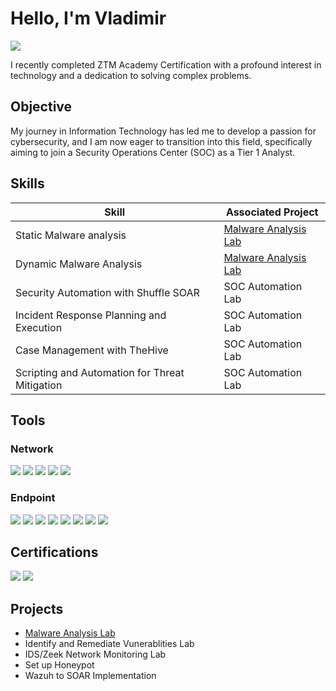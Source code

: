 # Hello, I'm Vladimir
<a href="[https://www.linkedin.com/in/vladimir-clifton-96810529/]"><img src="https://img.shields.io/badge/-LinkedIn-0072b1?&style=for-the-badge&logo=linkedin&logoColor=white" /></a>

I recently completed ZTM Academy Certification with a profound interest in technology and a dedication to solving complex problems.

## Objective
My journey in Information Technology has led me to develop a passion for cybersecurity, and I am now eager to transition into this field, specifically aiming to join a Security Operations Center (SOC) as a Tier 1 Analyst.

## Skills
| Skill                                         | Associated Project         |
|-----------------------------------------------|----------------------------|
| Static Malware analysis          | <a href="https://github.com/vladc73/Malware-Analysis-Lab">Malware Analysis Lab</a>|
| Dynamic Malware Analysis         | <a href="https://github.com/vladc73/Malware-Analysis-Lab">Malware Analysis Lab</a>|
| Security Automation with Shuffle SOAR         | SOC Automation Lab|
| Incident Response Planning and Execution      | SOC Automation Lab|
| Case Management with TheHive                  | SOC Automation Lab|
| Scripting and Automation for Threat Mitigation | SOC Automation Lab|

## Tools
### Network
<div>
    <img src="https://img.shields.io/badge/-Wireshark-1679A7?&style=for-the-badge&logo=Wireshark&logoColor=white" />
    <img src="https://img.shields.io/badge/-Process_Hacker-EF3B2D?&style=for-the-badge&logo=Process_Hacker&logoColor=white" />
    <img src="https://img.shields.io/badge/-GeoIP2_Database-777BB4?&style=for-the-badge&logo=GeoIP2_Database&logoColor=white" />
    <img src="https://img.shields.io/badge/-Regshot-777BB4?&style=for-the-badge&logo=Regshot&logoColor=white" />
    <img src="https://img.shields.io/badge/-Procmon-777BB4?&style=for-the-badge&logo=Procmon&logoColor=white" />
</div>

### Endpoint
<div>
    <img src="https://img.shields.io/badge/-Hxd-00A4EF?&style=for-the-badge&logo=Hxdt&logoColor=white" />
    <img src="https://img.shields.io/badge/-Cmder-4B275F?&style=for-the-badge&logo=Cmder&logoColor=white" />
    <img src="https://img.shields.io/badge/-Hashcal-4B275F?&style=for-the-badge&logo=Hashcal&logoColor=white" />
    <img src="https://img.shields.io/badge/-Hashmyfiles-4B275F?&style=for-the-badge&logo=Hashmyfiles&logoColor=white" />
    <img src="https://img.shields.io/badge/-BinText-4B275F?&style=for-the-badge&logo=BinText&logoColor=white" />
    <img src="https://img.shields.io/badge/-Xorsearch-4B275F?&style=for-the-badge&logo=Xorsearch&logoColor=white" />
    <img src="https://img.shields.io/badge/-Floss-4B275F?&style=for-the-badge&logo=Floss&logoColor=white" />
    <img src="https://img.shields.io/badge/-Exeinfo-4B275F?&style=for-the-badge&logo=Exeinfo&logoColor=white" />
</div>

## Certifications
<div>
<img src="https://img.shields.io/badge/-Cybersecurity_Boot_Camp-007ACC?&style=for-the-badge&logo=ZTM_Academy&logoColor=white" />
<img src="https://img.shields.io/badge/-Google_Data_Analytics-FF0000?&style=for-the-badge&logo=Google&logoColor=white" />
</div>

## Projects
- <a href="https://github.com/vladc73/Malware-Analysis-Lab">Malware Analysis Lab</a>
- Identify and Remediate Vunerablities Lab
- IDS/Zeek Network Monitoring Lab
- Set up Honeypot
- Wazuh to SOAR Implementation
